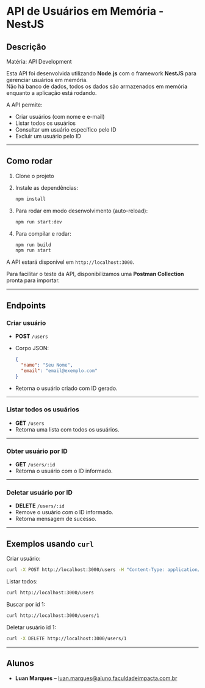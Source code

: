 
# API de Usuários em Memória - NestJS

## Descrição

Matéria: API Development

Esta API foi desenvolvida utilizando **Node.js** com o framework **NestJS** para gerenciar usuários em memória.  
Não há banco de dados, todos os dados são armazenados em memória enquanto a aplicação está rodando.

A API permite:

- Criar usuários (com nome e e-mail)
- Listar todos os usuários
- Consultar um usuário específico pelo ID
- Excluir um usuário pelo ID

---

## Como rodar

1. Clone o projeto
2. Instale as dependências:

   ```bash
   npm install
   ```

3. Para rodar em modo desenvolvimento (auto-reload):

   ```bash
   npm run start:dev
   ```

4. Para compilar e rodar:

   ```bash
   npm run build
   npm run start
   ```

A API estará disponível em `http://localhost:3000`. 

Para facilitar o teste da API, disponibilizamos uma **Postman Collection** pronta para importar.

---

## Endpoints

### Criar usuário

- **POST** `/users`
- Corpo JSON:

  ```json
  {
    "name": "Seu Nome",
    "email": "email@exemplo.com"
  }
  ```

- Retorna o usuário criado com ID gerado.

---

### Listar todos os usuários

- **GET** `/users`
- Retorna uma lista com todos os usuários.

---

### Obter usuário por ID

- **GET** `/users/:id`
- Retorna o usuário com o ID informado.

---

### Deletar usuário por ID

- **DELETE** `/users/:id`
- Remove o usuário com o ID informado.
- Retorna mensagem de sucesso.

---

## Exemplos usando `curl`

Criar usuário:

```bash
curl -X POST http://localhost:3000/users -H "Content-Type: application/json" -d "{"name":"Luan", "email":"luan@faculdadeimpacta.com.br"}"
```

Listar todos:

```bash
curl http://localhost:3000/users
```

Buscar por id 1:

```bash
curl http://localhost:3000/users/1
```

Deletar usuário id 1:

```bash
curl -X DELETE http://localhost:3000/users/1
```

---

## Alunos

- **Luan Marques** – luan.marques@aluno.faculdadeimpacta.com.br